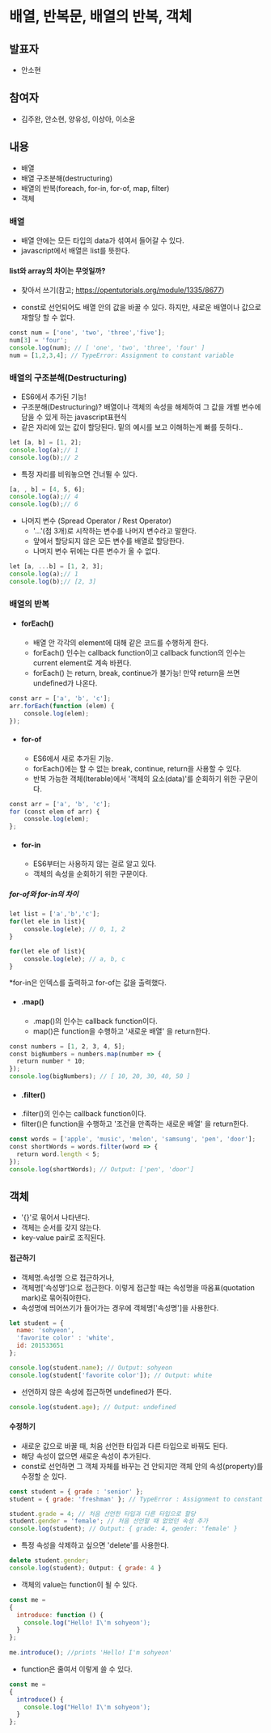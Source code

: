 # 배열, 반복문, 배열의 반복, 객체

## 발표자

- 안소현

## 참여자

- 김주완, 안소현, 양유성, 이상아, 이소윤

## 내용
* 배열 
* 배열 구조분해(destructuring)
* 배열의 반복(foreach, for-in, for-of, map, filter)
* 객체



### 배열
* 배열 안에는 모든 타입의 data가 섞여서 들어갈 수 있다. 
* javascript에서 배열은 list를 뜻한다.
#### list와 array의 차이는 무엇일까? 
  * 찾아서 쓰기(참고; https://opentutorials.org/module/1335/8677)

* const로 선언되어도 배열 안의 값을 바꿀 수 있다. 하지만, 새로운 배열이나 값으로 재할당 할 수 없다.
```javascript
const num = ['one', 'two', 'three','five'];
num[3] = 'four';
console.log(num); // [ 'one', 'two', 'three', 'four' ]
num = [1,2,3,4]; // TypeError: Assignment to constant variable
```

### 배열의 구조분해(Destructuring)
* ES6에서 추가된 기능!
* 구조분해(Destructuring)? 
배열이나 객체의 속성을 해체하여 그 값을 개별 변수에 담을 수 있게 하는 javascript표현식
* 같은 자리에 있는 값이 할당된다. 밑의 예시를 보고 이해하는게 빠를 듯하다..
```javascript
let [a, b] = [1, 2];
console.log(a);// 1
console.log(b);// 2
```
* 특정 자리를 비워놓으면 건너뛸 수 있다.
```javascript
[a, , b] = [4, 5, 6];
console.log(a);// 4
console.log(b);// 6
```
* 나머지 변수 (Spread Operator / Rest Operator)
  * '...'(점 3개)로 시작하는 변수를 나머지 변수라고 말한다.
  * 앞에서 할당되지 않은 모든 변수를 배열로 할당한다.
  * 나머지 변수 뒤에는 다른 변수가 올 수 없다.
 ```javascript
let [a, ...b] = [1, 2, 3];
console.log(a);// 1
console.log(b);// [2, 3]
```

### 배열의 반복
* #### forEach() 
  * 배열 안 각각의 element에 대해 같은 코드를 수행하게 한다.
  * forEach() 인수는 callback function이고 callback function의 인수는 current element로 계속 바뀐다.
  * forEach() 는 return, break, continue가 불가능! 만약 return을 쓰면 undefined가 나온다.
 ```javascript
const arr = ['a', 'b', 'c'];
arr.forEach(function (elem) {
    console.log(elem);
});
```

* #### for-of
  * ES6에서 새로 추가된 기능.
  * forEach()에는 할 수 없는 break, continue, return을 사용할 수 있다.
  * 반복 가능한 객체(Iterable)에서 '객체의 요소(data)'를 순회하기 위한 구문이다.
```javascript
const arr = ['a', 'b', 'c'];
for (const elem of arr) {
    console.log(elem);
};
```

* #### for-in
  * ES6부터는 사용하지 않는 걸로 알고 있다. 
  * 객체의 속성을 순회하기 위한 구문이다.
 
##### for-of와 for-in의 차이
```javascript
let list = ['a','b','c'];
for(let ele in list){
    console.log(ele); // 0, 1, 2
}

for(let ele of list){
    console.log(ele); // a, b, c
}
```
*for-in은 인덱스를 출력하고 for-of는 값을 출력했다.


* #### .map()
  * .map()의 인수는 callback function이다. 
  * map()은 function을 수행하고 '새로운 배열' 을 return한다.
```javascript
const numbers = [1, 2, 3, 4, 5]; 
const bigNumbers = numbers.map(number => {
  return number * 10;
});
console.log(bigNumbers); // [ 10, 20, 30, 40, 50 ]
```
* #### .filter()
 * .filter()의 인수는 callback function이다. 
 * filter()은 function을 수행하고 '조건을 만족하는 새로운 배열' 을 return한다.
```javascript
const words = ['apple', 'music', 'melon', 'samsung', 'pen', 'door']; 
const shortWords = words.filter(word => {
  return word.length < 5;
});
console.log(shortWords); // Output: ['pen', 'door']
```


## 객체
* '{}'로 묶어서 나타낸다.
* 객체는 순서를 갖지 않는다.
* key-value pair로 조직된다.


#### 접근하기
* 객체명.속성명 으로 접근하거나,
* 객체명['속성명']으로 접근한다. 이렇게 접근할 때는 속성명을 따옴표(quotation mark)로 묶어줘야한다.
* 속성명에 띄어쓰기가 들어가는 경우에 객체명['속성명']을 사용한다. 
```javascript
let student = {
  name: 'sohyeon',
  'favorite color' : 'white',
  id: 201533651
};

console.log(student.name); // Output: sohyeon
console.log(student['favorite color']); // Output: white
```
* 선언하지 않은 속성에 접근하면 undefined가 뜬다.
```javascript
console.log(student.age); // Output: undefined
```

#### 수정하기
* 새로운 값으로 바꿀 때, 처음 선언한 타입과 다른 타입으로 바꿔도 된다.
* 해당 속성이 없으면 새로운 속성이 추가된다. 
* const로 선언하면 그 객체 자체를 바꾸는 건 안되지만 객체 안의 속성(property)를 수정할 순 있다.
```javascript
const student = { grade : 'senior' };
student = { grade: 'freshman' }; // TypeError : Assignment to constant variable.

student.grade = 4; // 처음 선언한 타입과 다른 타입으로 할당
student.gender = 'female'; // 처음 선언할 때 없었던 속성 추가
console.log(student); // Output: { grade: 4, gender: 'female' }
```

* 특정 속성을 삭제하고 싶으면 'delete'를 사용한다.
```javascript
delete student.gender;
console.log(student); Output: { grade: 4 }
```

* 객체의 value는 function이 될 수 있다.
```javascript
const me = 
{
  introduce: function () {
    console.log("Hello! I\'m sohyeon');
  }
};
 
me.introduce(); //prints 'Hello! I'm sohyeon'
```

* function은 줄여서 이렇게 쓸 수 있다.
```javascript
const me = 
{
  introduce() {
    console.log("Hello! I\'m sohyeon');
  }
};
```


